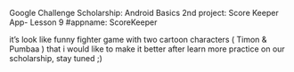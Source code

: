 Google Challenge Scholarship: Android Basics
2nd project: Score Keeper App- Lesson 9
#appname: ScoreKeeper

it’s look like funny fighter game with two cartoon characters ( Timon & Pumbaa )
that i would like to make it better after learn more practice on our scholarship, stay tuned ;)

